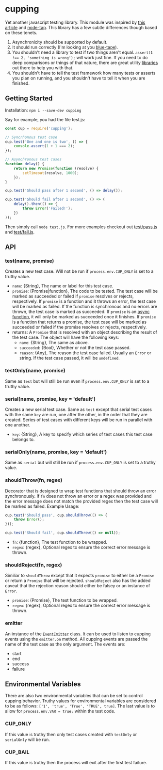 # cupping
Yet another javascript testing library. This module was inspired by [this article](https://medium.com/javascript-scene/why-i-use-tape-instead-of-mocha-so-should-you-6aa105d8eaf4) and [node-tap](http://www.node-tap.org/only/). This library has a few subtle differences though based on these tenets.
1. Asynchronicity should be supported by default.
1. It should run correctly (I'm looking at you [blue-tape](https://github.com/spion/blue-tape/issues/31)).
1. You shouldn't need a library to test if two things aren't equal. `assert(1 !== 2, 'something is wrong');` will work just fine. If you need to do deep comparisons or things of that nature, there are great utility [libraries](http://ramdajs.com/) out there to help you with that.
1. You shouldn't have to tell the test framework how many tests or asserts you plan on running, and you shouldn't have to tell it when you are finished.

## Getting Started
Installation: `npm i --save-dev cupping`

Say for example, you had the file test.js:

```javascript
const cup = require('cupping');

// Syncrhonous test case
cup.test('One and one is two', () => {
    console.assert(1 + 1 === 2);
});

// Asynchronous test cases
function delay() {
    return new Promise(function (resolve) {
        setTimeout(resolve, 1000);
    });
}

cup.test('Should pass after 1 second', () => delay());

cup.test('Should fail after 1 second', () => (
    delay().then(() => {
        throw Error('Failed!');
    })
));
```

Then simply call `node test.js`. For more examples checkout out [test/pass.js](https://github.com/feus4177/cupping/blob/master/test/pass.js) and [test/fail.js](https://github.com/feus4177/cupping/blob/master/test/fail.js).

## API
### test(name, promise)
Creates a new test case. Will not be run if `process.env.CUP_ONLY` is set to a truthy value.
- `name`: {String}, The name or label for this test case.
- `promise`: {Promise|function}, The code to be tested. The test case will be marked as succeeded or failed if `promise` resolves or rejects, respectively. If `promise` is a function and it throws an error, the test case will be marked as failed. If the function is synchronous and no errors are thrown, the test case is marked as succeeded. If `promise` is an [async function](https://developer.mozilla.org/en-US/docs/Web/JavaScript/Reference/Statements/async_function), it will only be marked as succeeded once it finishes. If `promise` is a function that returns a promise, the test case will be marked as succeeded or failed if the promise resolves or rejects, respectively.
- returns: A `Promise` that is resolved with an object describing the result of the test case. The object will have the following keys:
  - `name`: {String}, The same as above.
  - `succeeded`: {Bool}, Whether or not the test case passed.
  - `reason`: {Any}, The reason the test case failed. Usually an `Error` or string. If the test case passed, it will be `undefined`.

### testOnly(name, promise)
Same as `test` but will still be run even if `process.env.CUP_ONLY` is set to a truthy value.

### serial(name, promise, key = 'default')
Creates a new serial test case. Same as `test` except that serial test cases with the same `key` are run, one after the other, in the order that they are created. Series of test cases with different keys will be run in parallel with one another.
- `key`: {String}, A key to specify which series of test cases this test case belongs to.

### serialOnly(name, promise, key = 'default')
Same as `serial` but will still be run if `process.env.CUP_ONLY` is set to a truthy value.

### shouldThrow(fn, regex)
Decorator that is designed to wrap test functions that should throw an error synchronously. If `fn` does not throw an error or a regex was provided and the error message does not match the provided regex then the test case will be marked as failed. Example Usage:
```javascript
cup.test('Should pass', cup.shouldThrow(() => {
    throw Error();
}));

cup.test('Should fail', cup.shouldThrow(() => null));
```
- `fn`: {function}, The test function to be wrapped.
- `regex`: {regex}, Optional regex to ensure the correct error message is thrown.

### shouldReject(fn, regex)
Similiar to `shouldThrow` except that it expects `promise` to either be a `Promise` or return a `Promise` that will be rejected. `shouldReject` also has the added caveat that the rejection reason should either be falsey or an instance of `Error`.
- `promise`: {Promise}, The test function to be wrapped.
- `regex`: {regex}, Optional regex to ensure the correct error message is thrown.

### emitter
An instance of the [`EventEmitter`](https://nodejs.org/api/events.html#events_class_eventemitter) class. It can be used to listen to cupping events using the `emitter.on` method. All cupping events are passed the name of the test case as the only argument. The events are:
- start
- end
- success
- failure

## Environmental Variables
There are also two environmental variables that can be set to control cupping behavior. Truthy values for environmental variables are considered to be as follows: `['1', 'true', 'True', 'TRUE', true]`. The last value is to allow for `process.env.VAR = true;` within the test code.

### CUP_ONLY
If this value is truthy then only test cases created with `testOnly` or `serialOnly` will be run.

### CUP_BAIL
If this value is truthy then the process will exit after the first test failure.
